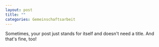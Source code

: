 ```yaml
---
layout: post
title: ""
categories: Gemeinschaftsarbeit
---
```

Sometimes, your post just stands for itself and doesn't need a title. And that's fine, too!